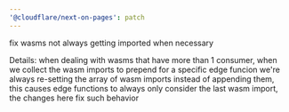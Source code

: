 ```yaml
---
'@cloudflare/next-on-pages': patch
---
```


fix wasms not always getting imported when necessary

Details:
when dealing with wasms that have more than 1 consumer, when we collect
the wasm imports to prepend for a specific edge funcion we're always
re-setting the array of wasm imports instead of appending them, this 
causes edge functions to always only consider the last wasm
import, the changes here fix such behavior
